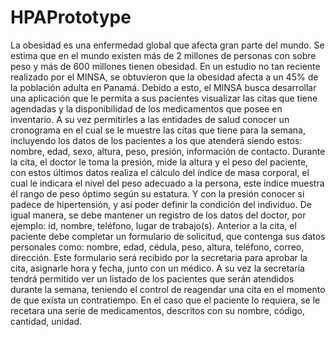 # HPAPrototype
La obesidad es una enfermedad global que afecta gran parte del mundo. Se estima que en el mundo existen más de 2 millones de personas con sobre peso y más de 600 millones tienen obesidad. En un estudio no tan reciente realizado por el MINSA, se obtuvieron que la obesidad afecta a un 45% de la población adulta en Panamá. 
Debido a esto, el MINSA busca desarrollar una aplicación que le permita a sus pacientes visualizar las citas que tiene agendadas y la disponibilidad de los medicamentos que posee en inventario. A su vez permitirles a las entidades de salud conocer un cronograma en el cual se le muestre las citas que tiene para la semana, incluyendo los datos de los pacientes a los que atenderá siendo estos: nombre, edad, sexo, altura, peso, presión, información de contacto. 
Durante la cita, el doctor le toma la presión, mide la altura y el peso del paciente, con estos últimos datos realiza el cálculo del índice de masa corporal, el cual le indicara el nivel del peso adecuado a la persona, este índice muestra él rango de peso óptimo según su estatura. Y con la presión conocer si padece de hipertensión, y así poder definir la condición del individuo.
De igual manera, se debe mantener un registro de los datos del doctor, por ejemplo: id, nombre, teléfono, lugar de trabajo(s).
Anterior a la cita, el paciente debe completar un formulario de solicitud, que contenga sus datos personales como: nombre, edad, cédula, peso, altura, teléfono, correo, dirección. Este formulario será recibido por la secretaria para aprobar la cita, asignarle hora y fecha, junto con un médico. A su vez la secretaria tendrá permitido ver un listado de los pacientes que serán atendidos durante la semana, teniendo el control de reagendar una cita en el momento de que exista un contratiempo.
En el caso que el paciente lo requiera, se le recetara una serie de medicamentos, descritos con su nombre, código, cantidad, unidad.

